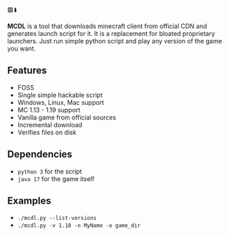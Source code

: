 🟩⬇️

**MCDL** is a tool that downloads minecraft client from official CDN and generates launch script for it. It is a replacement for bloated proprietary launchers. Just run simple python script and play any version of the game you want.

## Features
- FOSS
- Single simple hackable script
- Windows, Linux, Mac support
- MC 1.13 - 1.19 support
- Vanilla game from official sources
- Incremental download
- Verifies files on disk

## Dependencies
- `python 3` for the script
- `java 17` for the game itself

## Examples
- `./mcdl.py --list-versions`
- `./mcdl.py -v 1.18 -n MyName -o game_dir`
